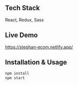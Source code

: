 ## Tech Stack
React, Redux, Sass

## Live Demo
https://stephan-ecom.netlify.app/
## Installation & Usage

```bash
npm install
npm start
```